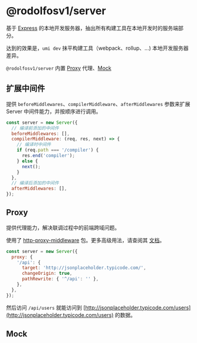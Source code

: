 # @rodolfosv1/server

基于 [Express](https://expressjs.com/) 的本地开发服务器，抽出所有构建工具在本地开发时的服务端部分。

达到的效果是，`umi dev` 抹平构建工具（webpack、rollup、...) 本地开发服务器差异。

`@rodolfosv1/server` 内置 [Proxy](#Proxy) 代理、[Mock](#Mock)

## 扩展中间件

提供 `beforeMiddlewares`、`compilerMiddleware`、`afterMiddlewares` 参数来扩展 Server 中间件能力，并按顺序进行调用。

```js
const server = new Server({
  // 编译前添加的中间件
  beforeMiddlewares: [],
  compilerMiddleware: (req, res, next) => {
    // 编译时中间件
    if (req.path === '/compiler') {
      res.end('compiler');
    } else {
      next();
    }
  },
  // 编译后添加的中间件
  afterMiddlewares: [],
});
```

## Proxy

提供代理能力，解决联调过程中的前端跨域问题。

使用了 [http-proxy-middleware](https://github.com/chimurai/http-proxy-middleware) 包。更多高级用法，请查阅其 [文档](https://github.com/chimurai/http-proxy-middleware#options)。

```js
const server = new Server({
  proxy: {
    '/api': {
      target: 'http://jsonplaceholder.typicode.com/',
      changeOrigin: true,
      pathRewrite: { '^/api': '' },
    },
  },
});
```

然后访问 `/api/users` 就能访问到 [http://jsonplaceholder.typicode.com/users](http://jsonplaceholder.typicode.com/users) 的数据。

## Mock
